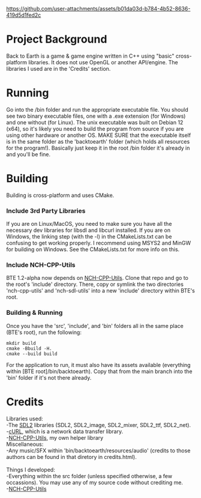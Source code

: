https://github.com/user-attachments/assets/b01da03d-b784-4b52-8636-419d5d1fed2c

# Project Background
Back to Earth is a game & game engine written in C++ using "basic" cross-platform libraries. It does not use OpenGL or another API/engine. The libraries I used are in the 'Credits' section.

# Running
Go into the /bin folder and run the appropriate executable file. You should see two binary executable files, one with a .exe extension (for Windows) and one without (for Linux). The unix executable was built on Debian 12 (x64), so it's likely you need to build the program from source if you are using other hardware or another OS. MAKE SURE that the executable itself is in the same folder as the 'backtoearth' folder (which holds all resources for the program!). Basically just keep it in the root /bin folder it's already in and you'll be fine.

# Building
Building is cross-platform and uses CMake.

### Include 3rd Party Libraries
If you are on Linux/MacOS, you need to make sure you have all the necessary dev libraries for libsdl and libcurl installed. If you are on Windows, the linking step (with the -l) in the CMakeLists.txt can be confusing to get working properly. I recommend using MSYS2 and MinGW for building on Windows. See the CMakeLists.txt for more info on this.

### Include NCH-CPP-Utils
BTE 1.2-alpha now depends on <a href="https://github.com/noahc606/nch-cpp-utils">NCH-CPP-Utils</a>. Clone that repo and go to the root's 'include' directory. There, copy or symlink the two directories 'nch-cpp-utils' and 'nch-sdl-utils' into a new 'include' directory within BTE's root.

### Building & Running
Once you have the 'src', 'include', and 'bin' folders all in the same place (BTE's root), run the following:
```
mkdir build
cmake -Bbuild -H.
cmake --build build
```

For the application to run, it must also have its assets available (everything within [BTE root]/bin/backtoearth). Copy that from the main branch into the 'bin' folder if it's not there already.

# Credits
Libraries used:<br>
-The <a href="https://www.libsdl.org/">SDL2</a> libraries (SDL2, SDL2_image, SDL2_mixer, SDL2_ttf, SDL2_net).<br>
-<a href="https://curl.se/">cURL</a>, which is a network data transfer library.<br>
-<a href="https://github.com/noahc606/nch-cpp-utils">NCH-CPP-Utils</a>, my own helper library
<br>
Miscellaneous:<br>
-Any music/SFX within 'bin/backtoearth/resources/audio' (credits to those authors can be found in that diretory in credits.html).<br>
<br>
Things I developed:<br>
-Everything within the src folder (unless specified otherwise, a few occassions). You may use any of my source code without crediting me.<br>
-<a href="https://github.com/noahc606/nch-cpp-utils">NCH-CPP-Utils</a>